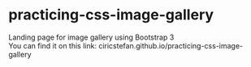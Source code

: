# practicing-css-image-gallery
Landing page for image gallery using Bootstrap 3  
You can find it on this link: ciricstefan.github.io/practicing-css-image-gallery
